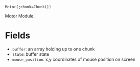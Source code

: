 ```
Motor(;chunk=Chunk())
```

Motor Module.

# Fields

  * `buffer`: an array holding up to one chunk
  * `state`: buffer state
  * `mouse_position`: x,y coordinates of mouse position on screen
